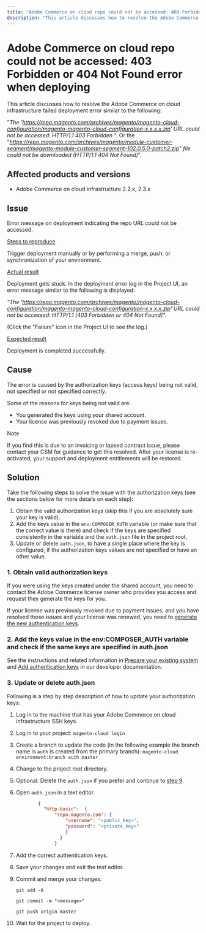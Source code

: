 ```yaml
---
title: "Adobe Commerce on cloud repo could not be accessed: 403 Forbidden or 404 Not Found error when deploying"
description: "This article discusses how to resolve the Adobe Commerce on cloud infrastructure failed deployment error similar to the following:"
---
```


# Adobe Commerce on cloud repo could not be accessed: 403 Forbidden or 404 Not Found error when deploying

This article discusses how to resolve the Adobe Commerce on cloud infrastructure failed deployment error similar to the following:

"*The 'https://repo.magento.com/archives/magento/magento-cloud-configuration/magento-magento-cloud-configuration-x.x.x.x.zip' URL could not be accessed: HTTP/1.1 403 Forbidden* ". Or the "*https://repo.magento.com/archives/magento/module-customer-segment/magento-module-customer-segment-102.0.5.0-patch2.zip" file could not be downloaded (HTTP/1.1 404 Not Found)*".

## Affected products and versions

* Adobe Commerce on cloud infrastructure 2.2.x, 2.3.x

## Issue

Error message on deployment indicating the repo URL could not be accessed.

 <u>Steps to reproduce</u>

Trigger deployment manually or by performing a merge, push, or synchronization of your environment.

 <u>Actual result</u>

Deployment gets stuck. In the deployment error log in the Project UI, an error message similar to the following is displayed:

*"The 'https://repo.magento.com/archives/magento/magento-cloud-configuration/magento-magento-cloud-configuration-x.x.x.x.zip' URL could not be accessed: HTTP/1.1 \[403 Forbidden or 404 Not Found\]"*.

(Click the "Failure" icon in the Project UI to see the log.)

 <u>Expected result</u>

Deployment is completed successfully.

## Cause

The error is caused by the authorization keys (access keys) being not valid, not specified or not specified correctly.

Some of the reasons for keys being not valid are:

* You generated the keys using your shared account.
* Your license was previously revoked due to payment issues.

>[!NOTE]
>
>If you find this is due to an invoicing or lapsed contract issue, please contact your CSM for guidance to get this resolved. After your license is re-activated, your support and deployment entitlements will be restored.

## Solution

Take the following steps to solve the issue with the authorization keys (see the sections below for more details on each step):

1. Obtain the valid authorization keys (skip this if you are absolutely sure your key is valid).
1. Add the keys value in the `env:COMPOSER_AUTH` variable (or make sure that the correct value is there) and check if the keys are specified consistently in the variable and the `auth.json` file in the project root.
1. Update or delete `auth.json`, to have a single place where the key is configured, if the authorization keys values are not specified or have an other value.

### 1. Obtain valid authorization keys

If you were using the keys created under the shared account, you need to contact the Adobe Commerce license owner who provides you access and request they generate the keys for you.

If your license was previously revoked due to payment issues, and you have resolved those issues and your license was renewed, you need to [generate the new authentication keys](https://devdocs.magento.com/guides/v2.3/install-gde/prereq/connect-auth.html).

### 2. Add the keys value in the env:COMPOSER\_AUTH variable and check if the same keys are specified in auth.json

See the instructions and related information in [Prepare your existing system](https://devdocs.magento.com/cloud/setup/first-time-setup-import-prepare.html#auth-json) and [Add authentication keys](https://devdocs.magento.com/cloud/setup/first-time-setup-import-prepare.html#add-authentication-keys) in our developer documentation.

### 3.  Update or delete auth.json

Following is a step by step description of how to update your authorization keys:

1. Log in to the machine that has your Adobe Commerce on cloud infrastructure SSH keys.
1. Log in to your project: `magento-cloud login`
1. Create a branch to update the code (in the following example the branch name is `auth` is created from the primary branch):     `magento-cloud environment:branch auth master`
1. Change to the project root directory.
1. Optional: Delete the `auth.json` if you prefer and continue to [step 9](#step9).
1. Open `auth.json` in a text editor.
      ```json
              {
                "http-basic":  {
                    "repo.magento.com": {
                        "username": "<public_key>",
                        "password": "<private_key>"
                        }
                      }
                    }
      ```
1. Add the correct authentication keys.
1. Save your changes and exit the text editor.
1. Commit and merge your changes:

    `git add -A`

    `git commit -m "<message>"`

    `git push origin master`
1. Wait for the project to deploy. 

